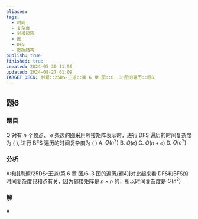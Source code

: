 ```yaml
---
aliases: 
tags:
  - 时间
  - 复杂度
  - 邻接矩阵
  - 图
  - DFS
  - 数据结构
publish: true
finished: true
created: 2024-05-30 11:59
updated: 2024-08-27 01:09
TARGET DECK: 刷题::25DS-王道::第 6 章 图::6. 3 图的遍历::题6
---
```

## 题6
### 题目
Q:对有 $n$ 个顶点、 $e$ 条边的图采用邻接矩阵表示时，进行 DFS 遍历的时间复杂度为 ( ), 进行 BFS 遍历的时间复杂度为 ( )
A. $O( {n}^{2})$ 
B. $O( e)$ 
C. $O( {n + e})$ 
D. $O( {e}^{2})$
### 分析
A:和[[刷题/25DS-王道/第 6 章 图/6. 3 图的遍历/题4]]对比起来看
DFS和BFS的时间复杂度只和点有关，因为邻接矩阵是 $n\times n$ 的，所以时间复杂度是 $O( {n}^{2})$
### 解
A
